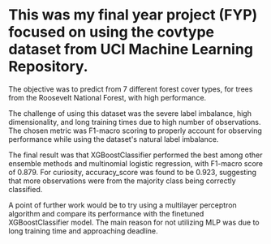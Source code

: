 # This was my final year project (FYP) focused on using the covtype dataset from UCI Machine Learning Repository. #

The objective was to predict from 7 different forest cover types, for trees from the Roosevelt National Forest, with
high performance.

The challenge of using this dataset was the severe label imbalance, high dimensionality, and long training times due to 
high number of observations. The chosen metric was F1-macro scoring to properly account for observing performance while 
using the dataset's natural label imbalance.

The final result was that XGBoostClassifier performed the best among other ensemble methods and multinomial logistic regression, with F1-macro score of 0.879. For curiosity, accuracy_score was found to be 0.923, suggesting that more observations were from the majority class being correctly classified.

A point of further work would be to try using a multilayer perceptron algorithm and compare its performance with the finetuned XGBoostClassifier model. The main reason for not utilizing MLP was due to long training time and approaching deadline.
